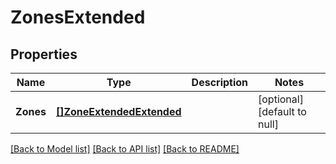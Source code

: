 # ZonesExtended

## Properties
Name | Type | Description | Notes
------------ | ------------- | ------------- | -------------
**Zones** | [**[]ZoneExtendedExtended**](ZoneExtendedExtended.md) |  | [optional] [default to null]

[[Back to Model list]](../README.md#documentation-for-models) [[Back to API list]](../README.md#documentation-for-api-endpoints) [[Back to README]](../README.md)


